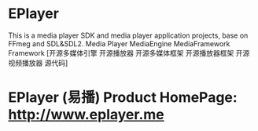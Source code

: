 # EPlayer
This is a media player SDK and media player application projects,  base on FFmeg and SDL&amp;SDL2. Media Player MediaEngine MediaFramework Framework [开源多媒体引擎 开源播放器 开源多媒体框架 开源播放器框架 开源视频播放器  源代码]

# EPlayer (易播)  Product HomePage:  http://www.eplayer.me
